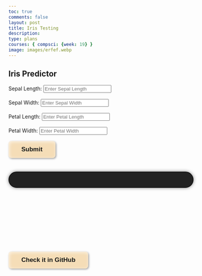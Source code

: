 ```yaml
---
toc: true
comments: false
layout: post
title: Iris Testing
description: 
type: plans
courses: { compsci: {week: 19} }
image: images/erfef.webp
---
```


<html lang="en">
<head>
  <meta charset="UTF-8">
  <meta name="viewport" content="width=device-width, initial-scale=1.0">
  <title>Iris Predictor</title>
  <style>
    button {
  position: relative;
  padding: 13px 35px;
  background: #f5ddb7;
  font-size: 17px;
  font-weight: 900;
  color: #181818;
  border: none;
  border-radius: 8px;
  box-shadow: 2px 2px 5px #18181869, inset 2px 2px 10px #ffffffb0;
  transition: all .3s ease-in-out;
}
.icon-1 {
  position: absolute;
  top: 10%;
  left: 50%;
  transform: translate(-50%, 0);
  width: 0px;
  height: auto;3
  transition: all .5s ease-in-out;
  z-index: -1;
}
.icon-2 {
  position: absolute;
  top: 10%;
  left: 50%;
  transform: translate(-50%, 0);
  width: 0px;
  height: auto;
  transition: all .5s ease-in-out;
  z-index: -2;
}
.icon-3 {
  position: absolute;
  top: 10%;
  left: 50%;
  transform: translate(-50%, 0);
  width: 0px;
  height: auto;
  transition: all .5s ease-in-out;
  z-index: -2;
}
.icon-4 {
  position: absolute;
  top: 10%;
  left: 50%;
  transform: translate(-50%, 0);
  width: 0px;
  height: auto;
  transition: all .5s ease-in-out;
  z-index: -2;
}
.icon-5 {
  position: absolute;
  top: 10%;
  left: 50%;
  transform: translate(-50%, 0);
  width: 0px;
  height: auto;
  transition: all .5s ease-in-out;
  z-index: -2;
}
button:hover {
  padding: 13px 25px;
  border-radius: 8px 8px 24px 24px;
}
button:hover .icon-1 {
  top: -250%;
  left: 50%;
  transform: translate(-50%, 0);
  width: 50px;
  height: auto;
  animation: inIcon1 1s ease .45s forwards;
}
@keyframes inIcon1 {
  0% {
    transform-origin: 0 100%;
    transform: translate(-50%, 0) rotate(0deg);
  }
  25% {
    transform-origin: 0 100%;
    transform: translate(-50%, 0) rotate(5deg);
  }
  50% {
    transform-origin: 0 100%;
    transform: translate(-50%, 0) rotate(1deg);
  }
  65% {
    transform-origin: 0 100%;
    transform: translate(-50%, 0) rotate(3deg);
  }
  100% {
    transform-origin: 0 100%;
    transform: translate(-50%, 0) rotate(0deg);
  }
}
button:hover .icon-2 {
  position: absolute;
  top: -200%;
  left: 90%;
  transform: translate(-50%, 0);
  width: 75px;
  height: auto;
  animation: inIcon2 1s ease .45s forwards;
}
@keyframes inIcon2 {
  0% {
    transform-origin: 0 100%;
    transform: translate(-50%, 0) rotate(0deg);
  }
  35% {
    transform-origin: 0 100%;
    transform: translate(-50%, 0) rotate(10deg);
  }
  50% {
    transform-origin: 0 100%;
    transform: translate(-50%, 0) rotate(4deg);
  }
  80% {
    transform-origin: 0 100%;
    transform: translate(-50%, 0) rotate(5deg);
  }
  100% {
    transform-origin: 0 100%;
    transform: translate(-50%, 0) rotate(0deg);
  }
}
button:hover .icon-3 {
  position: absolute;
  top: -130%;
  left: 20%;
  transform: translate(-50%, 0);
  width: 60px;
  height: auto;
  animation: inIcon3 1s ease .45s forwards;
}
@keyframes inIcon3 {
  0% {
    transform-origin: 0 100%;
    transform: translate(-50%, 0) rotate(0deg);
  }
  35% {
    transform-origin: 0 100%;
    transform: translate(-50%, 0) rotate(-2deg);
  }
  100% {
    transform-origin: 0 100%;
    transform: translate(-50%, 0) rotate(0deg);
  }
}
button:hover .icon-4 {
  position: absolute;
  top: -300%;
  left: 10%;
  transform: translate(-50%, 0);
  width: 85px;
  height: auto;
  animation: inIcon4 1s ease .45s forwards;
}
@keyframes inIcon4 {
  0% {
    transform-origin: 0 100%;
    transform: translate(-50%, 0) rotate(0deg);
  }
  40% {
    transform-origin: 0 100%;
    transform: translate(-50%, 0) rotate(-3deg);
  }
  100% {
    transform-origin: 0 100%;
    transform: translate(-50%, 0) rotate(0deg);
  }
}
button:hover .icon-5 {
  position: absolute;
  top: -350%;
  left: 90%;
  transform: translate(-50%, 0);
  width: 85px;
  height: auto;
  animation: inIcon5 1s ease .45s forwards;
}
@keyframes inIcon5 {
  0% {
    transform-origin: 0 100%;
    transform: translate(-50%, 0) rotate(0deg);
  }
  35% {
    transform-origin: 0 100%;
    transform: translate(-50%, 0) rotate(-3deg);
  }
  100% {
    transform-origin: 0 100%;
    transform: translate(-50%, 0) rotate(0deg);
  }
}
.fil-leaf-1 {
  fill: #7B9B3A
}
.fil-leaf-2 {
  fill: #556729;
  fill-rule: nonzero
}
.fil-leaf-3 {
  fill: #556729
}
.fil-leaf-4 {
  fill: #3C4819
}
.fil-leaf-5 {
  fill: #3C4819
}
      @keyframes breathing {
      0% {
        box-shadow: 0 0 10px 0px rgba(0, 0, 0, 0.5);
      }
      50% {
        box-shadow: 0 0 20px 5px rgba(112, 128, 144, 0.5);
      }
      100% {
        box-shadow: 0 0 10px 0px rgba(0, 0, 0, 0.5);
      }
    }
      #resultContainer { /* the box for the result when the variety is detected...*/
      background-color: #222222; 
      border: 2px solid #141414; 
      border-radius: 32px;
      padding: 20px;
      margin-top: 20px;
      font-size: 24px;
      text-align: center;
      animation: breathing 3s infinite alternate;
      position: relative;
      }
      #resultContainer::after {
      content: '';
      position: absolute;
      top: -5px;
      left: -5px;
      right: -5px;
      bottom: -5px;
      border-radius: 36px;
      animation: pulsate 3s infinite;
    }
    @keyframes pulsate {
      0% {
        transform: scale(0.9);
      }
      50% {
        transform: scale(1.05);
      }
      100% {
        transform: scale(0.9);
      }
    }
    #imageContainer {
      margin-top: 20px;
      text-align: center;
    }
    .irisImage {
      max-width: 100%;
      height: auto;
      border-radius: 8px;
      margin-top: 10px;
    }
  </style>

</head>
<body>

<h2>Iris Predictor</h2>




<div class="custom-input">
  <label for="sepal_length">Sepal Length:</label>
  <input type="number" id="sepal_length" step="0.1" placeholder="Enter Sepal Length">
</div>
<br>

<div class="custom-input">
  <label for="sepal_width">Sepal Width:</label>
  <input type="number" id="sepal_width" step="0.1" placeholder="Enter Sepal Width">
</div>
<br>

<div class="custom-input">
  <label for="petal_length">Petal Length:</label>
  <input type="number" id="petal_length" step="0.1" placeholder="Enter Petal Length">
</div>
<br>

<div class="custom-input">
  <label for="petal_width">Petal Width:</label>
  <input type="number" id="petal_width" step="0.1" placeholder="Enter Petal Width">
</div>
<br>

<div>
  <button onclick="predictIris()">Submit</button>
</div>
<br>

<div id="resultContainer"></div>
<br>

<div id="imageContainer"></div>
<br>
<br>
<br>
<br>
<br>
<br>
<br>
<br>

<a href="https://github.com/JasonGuan1012/student/blob/main/_posts/2024-03-21-IrisTesting.md?plain=1">
<button>Check it in GitHub
  <div class="icon-1">
    <svg xmlns="http://www.w3.org/2000/svg" xml:space="preserve" version="1.1" style="shape-rendering:geometricPrecision; text-rendering:geometricPrecision; image-rendering:optimizeQuality; fill-rule:evenodd; clip-rule:evenodd" viewBox="0 0 208.52 511.88" xmlns:xlink="http://www.w3.org/1999/xlink"><defs></defs><g id="Layer_x0020_1"><metadata id="CorelCorpID_0Corel-Layer"></metadata><path class="fil-leaf-1" d="M121.86 141.25c16.73,2.91 65.77,9.16 77.74,-14.94 14.49,-29.19 12.6,-56.91 -15.12,-69.09 -11.3,-4.96 -22.28,-7.7 -32.28,-9.66 -24.58,24.72 -41.22,75.51 -43.83,83.82 4.31,3.56 8.81,6.86 13.49,9.87zm-17.26 41.05c2.87,7.92 8.26,29.59 7.63,79.7 -0.16,12.74 -0.48,25.41 -0.81,38.43 -1.4,55.59 -2.96,117.52 7.12,210.69l-7.09 0.75c-10.12,-93.56 -8.56,-155.77 -7.15,-211.61 0.33,-13.06 0.65,-25.77 0.81,-38.35 0.53,-42.42 -3.06,-63.29 -5.69,-72.77 -7.55,8.48 -18.48,15.07 -34.33,16.54 -26.77,2.47 -43.19,-16.99 -52.84,-36.58 16.49,-8.49 65.65,-32.22 98.27,-31.47 1.86,1.42 3.76,2.8 5.69,4.13 -0.15,5.56 -1.43,24.61 -11.62,40.53zm-41.18 -148.65c-0.32,0.84 1.68,9.87 -6.19,10.71 -7.87,0.84 -3.26,-5.14 -6.82,-7.98 -3.57,-2.84 -9.97,-14.59 1.99,-15.96 11.97,-1.37 11.02,13.23 11.02,13.23zm124.63 55.54c0,0 -3.89,14.8 -10.18,18.69 -6.3,3.88 -22.78,7.24 -28.87,0.11 -6.09,-7.14 -1.57,-31.71 17.64,-30.45 19.21,1.26 22.68,8.4 21.42,11.65zm-101.53 67.51c0,0 5.88,5.56 5.46,9.87 -0.42,4.3 -5.78,19.21 -14.07,20.05 -8.29,0.84 -24.15,-6.82 -21.84,-17.53 2.31,-10.71 10.5,-11.34 12.6,-10.6 2.1,0.74 3.36,2.1 17.85,-1.78zm61.49 -109.94c-12.74,-2.33 -23.63,-3.69 -31.15,-7.4 0,0 -2.41,15.22 -4.51,19.74 -2.1,4.51 -6.3,17.32 -14.8,21.1 -8.5,3.78 -9.87,-28.14 4.62,-45.15 0,0 -10.13,-4.4 -22.34,-9.92 -11.47,31.21 -7.3,64.58 -7.28,64.68l-0.48 0.06c9.73,14.77 20.76,28.04 33.37,39.01 3.68,-11.43 19.48,-57.46 42.58,-82.12zm-71.44 -23.1c-16.59,-7.55 -35.59,-16.58 -38.25,-19.47 -1.97,-2.14 -4.87,-3.72 -7.63,-4.2 9.11,27.4 20.23,54.59 34.36,78.62 1.13,1.92 2.28,3.82 3.45,5.7 -0.66,-11.21 -0.85,-36.56 8.07,-60.65zm-49.59 -23.57c-2.34,0.66 -4.05,2.62 -4.09,6.41 -0.1,9.45 -9.03,35.38 -9.03,35.38 0,0 33.07,14.91 22.99,23.1 -10.08,8.19 -25.41,-8.5 -26.35,-9.34 0,0 -5.94,16.24 -8.44,35.85 11.53,-1.14 38.81,-2.11 72.53,8.35 -4.45,-6.19 -8.65,-12.68 -12.61,-19.42 -14.44,-24.56 -25.77,-52.36 -35.01,-80.32zm-25.33 95.01c-0.61,6.01 -0.86,12.26 -0.49,18.39 0,0 56.17,-9.87 57.33,8.71 1.15,18.58 -58.48,9.45 -58.48,9.45 0,0 2.71,16.68 10.73,34.23 16.07,-8.25 62.14,-30.45 95.29,-31.76l-1.75 -1.5 0.01 -0.03c-9.54,-8.13 -18.2,-17.54 -26.08,-27.89l-0.01 0.04c-36.16,-12.16 -65.36,-10.82 -76.53,-9.63z"></path></g></svg>
  </div>
  <div class="icon-2">
    <svg xmlns="http://www.w3.org/2000/svg" xml:space="preserve" version="1.1" style="shape-rendering:geometricPrecision; text-rendering:geometricPrecision; image-rendering:optimizeQuality; fill-rule:evenodd; clip-rule:evenodd" viewBox="0 0 420.62 554.38" xmlns:xlink="http://www.w3.org/1999/xlink"><defs></defs><g id="Layer_x0020_1"><metadata id="CorelCorpID_0Corel-Layer"></metadata><path class="fil-leaf-2" d="M1.57 554.38c-0.01,-0.44 -2.46,-153.75 -1.23,-217.01 0.74,-38.16 6.99,-96.57 32.48,-148.36 17.72,-36 44.66,-68.8 85.37,-89.54l32.28 -4.39c21.9,-6.8 39.46,-7.7 45.04,-7.81 4.32,4.98 10.37,12.18 17.72,21.54 -0.39,10.62 -6.13,113.86 -82.32,208.5 -31.36,-18.46 -51.28,-57.42 -51.28,-57.42 52.13,-30.97 58.88,-51.52 69.61,-68.07 10.73,-16.56 2.45,-44.16 -11.65,-26.06 -14.11,18.09 -65.01,68.07 -65.01,68.07 -12.27,-87.7 33.12,-110.39 33.12,-110.39l0.34 -0.64c-27.64,18.92 -47.12,44.59 -60.77,72.35 -24.37,49.53 -30.35,105.69 -31.07,142.44 -1.22,63.07 1.22,216.14 1.23,216.58l-13.85 0.22zm216.49 -439.34c17.47,22.75 40.96,56.05 66.08,99.4 0.27,13.62 0.62,100.64 -33.48,153.85 -24.85,-9.4 -40.14,-15.03 -40.14,-15.03 12.57,-11.04 46.61,-87.09 23.3,-91.68 -23.3,-4.6 -47.99,84.63 -47.99,84.63 -21.55,-10.35 -42.58,-21.94 -50.33,-26.28 68.93,-86.04 80.61,-179.05 82.56,-204.89zm71.3 108.53c28.78,50.84 59.27,114.6 85.02,190.51 -4.31,0.96 -8.4,-1.03 -8.4,-1.03 -42.77,-17.04 -82,-32.13 -110.36,-42.88 29.72,-47.26 33.46,-119.21 33.74,-146.6zm106.95 70.68c0,0 -16.4,-14.1 -20.54,-22.84 -4.14,-8.74 -15.18,-3.68 -13.95,4.29 1.23,7.97 11.5,45.69 12.27,51.21 0.77,5.52 20.08,6.13 21,-1.99 0.92,-8.13 2.76,-23.61 1.23,-30.66zm-88.46 28.98c0,0 -8.43,4.29 -7.51,15.49 0.92,11.19 10.89,28.36 18.09,30.66 7.21,2.3 18.7,-25.14 -10.58,-46.15zm-109.42 -240.52c15.35,-63.34 56.21,-82.7 93.65,-82.7 38.33,0 65.31,22.23 65.31,22.23 0,0 -11.65,13.03 -33.42,13.95 -21.77,0.92 -28.52,11.65 -28.98,16.41 -0.46,4.75 1.53,16.25 32.35,18.24 30.82,1.99 55.19,-25.14 55.19,-25.14 16.95,23.84 26.52,45.94 31.83,64.51 -16.87,6.83 -73.84,22.75 -197.04,-4.57 -8.01,-10.2 -14.48,-17.86 -18.9,-22.93zm217.3 32.51c7.8,30.68 3.91,50.53 3.91,50.53 -55.65,4.45 -56.73,-5.98 -77.73,-6.59 -21,-0.61 -22.69,28.06 14.41,34.19 37.1,6.13 63.01,-1.99 63.01,-1.99 -1.13,20.07 -2.53,38.3 -4.11,54.87 -17.3,-0.51 -66.77,-6.48 -137.23,-52.73l-0.13 0.2c-21.09,-34.73 -40.52,-62.06 -55.57,-81.67 118.17,25.28 175.11,10.36 193.44,3.2zm-1.01 136.18c-10.45,105.02 -28.21,141.06 -31.88,153.37 -0.95,3.17 -2.29,5.35 -3.82,6.82 -27.16,-79.89 -59.57,-146.38 -89.72,-198.56l-0.02 -0.57 -0.3 0.01c-1.8,-3.11 -3.59,-6.18 -5.38,-9.19 66.28,41.51 113.43,47.51 131.12,48.12z"></path></g></svg>
  </div>
  <div class="icon-3">
    <svg xmlns="http://www.w3.org/2000/svg" xml:space="preserve" version="1.1" style="shape-rendering:geometricPrecision; text-rendering:geometricPrecision; image-rendering:optimizeQuality; fill-rule:evenodd; clip-rule:evenodd" viewBox="0 0 313.64 405.79" xmlns:xlink="http://www.w3.org/1999/xlink"><defs></defs><g id="Layer_x0020_1"><metadata id="CorelCorpID_0Corel-Layer"></metadata><path class="fil-leaf-3" d="M268.76 135.61c0,0 -22.17,11.9 -50.23,28.92 -21.12,-5.52 -82.36,-27.74 -81.95,-100.04l-0.14 -0.02c3.32,-12.49 5.48,-21.39 6.11,-24.05 10.61,-20.2 38.05,-50.12 105.57,-37.36 98.73,18.65 57.69,95.74 53.71,98.23 -3.98,2.49 -21.39,6.71 -72.86,-30.59 0,0 -18.15,-14.17 -21.88,12.68 -3.73,26.86 48.99,48.99 61.68,52.23zm-6.57 270.17c-0.06,-0.43 -20.14,-148.39 -56.4,-233.41 -9.42,5.88 -19.19,12.19 -28.79,18.69 0,0 -17.41,-10.44 -27.6,-29.59 -10.2,-19.15 -5.22,-21.76 -13.43,-22.26 -8.21,-0.5 -5.1,34.69 19.52,64.78 0,0 -13.7,11.34 -26.34,23.33 -5.68,-9.69 -18.35,-34.11 -23.43,-66.68l-0.05 -0.01c0.31,-0.8 0.62,-1.59 0.93,-2.38 10.57,-26.8 19.85,-57.53 26.36,-81.01 6.01,61.39 57.45,83.42 80.65,90.27 37.09,86.22 59.66,236.37 59.72,236.8l-11.15 1.45zm-136.16 -175.46c-7.88,7.66 -14.84,15.23 -17.05,19.93 0,0 -7.21,-23.75 -14.42,-18.65 -7.21,5.1 2.11,32.08 2.11,36.8 0,0 -17.66,31.83 -20.89,34.57 -0.83,0.7 -1.66,1.24 -2.49,1.6 -0.23,-13.47 2.61,-34.23 7.4,-57.21 5.42,-26.02 13.33,-54.79 22.1,-79.02 5.96,30.61 18.04,53.25 23.24,61.99zm-56.93 74.37c-0.87,-0.37 -1.72,-1.02 -2.52,-1.97 -2.74,-3.23 -15.17,-25.61 -15.17,-25.61 0,0 6.22,-19.03 15.17,-32.95 8.95,-13.93 -5.84,-15.67 -10.82,-7.21 -4.97,8.46 -12.56,24.74 -12.56,24.74 0,0 -6.31,-12.32 -13.32,-27.52 29.11,-16 53.59,-43.62 66.24,-59.59 -7.75,22.68 -14.67,48.42 -19.56,71.93 -4.83,23.18 -7.69,44.25 -7.46,58.19zm-40.98 -74.37c-7.17,-15.81 -14.58,-33.78 -16.38,-44.11 0,0 40.04,-13.68 46.01,-27.11 5.97,-13.43 -12.68,-19.4 -51.23,4.48 0,0 -7.71,-17.19 -6.37,-43.78 66.5,2.13 113.04,-29.91 128.31,-42.15 -6.46,23.16 -15.53,53 -25.8,79.07 -0.57,1.44 -1.13,2.91 -1.7,4.39 -5.54,7.86 -35.3,48.46 -72.84,69.21zm-27.68 -114.74c0.71,-8.36 2.33,-17.55 5.34,-27.35 0,0 47.75,5.84 50.36,-10.57 2.61,-16.41 -41.28,-5.84 -41.28,-5.84 0,0 25.99,-35.56 60.3,-33.82 28.82,1.46 52.37,13.88 59.18,17.82 -1.11,4.27 -2.41,9.2 -3.89,14.62 -5.75,5.22 -54.72,47.49 -130.01,45.14z"></path></g></svg>
  </div>
  <div class="icon-4">
    <svg xmlns="http://www.w3.org/2000/svg" xml:space="preserve" version="1.1" style="shape-rendering:geometricPrecision; text-rendering:geometricPrecision; image-rendering:optimizeQuality; fill-rule:evenodd; clip-rule:evenodd" viewBox="0 0 359.65 724.72" xmlns:xlink="http://www.w3.org/1999/xlink"><defs></defs><g id="Layer_x0020_1"><metadata id="CorelCorpID_0Corel-Layer"></metadata><path class="fil-leaf-4" d="M251.9 132.52c5.01,7.69 14.83,26.38 10.9,50 12.23,19.64 25.84,44.23 37.91,76.21 15.43,40.91 28.34,93.9 32.59,164.05 8.43,139.15 26.3,300.52 26.36,300.99l-8.9 0.95c-0.05,-0.47 -17.95,-162.05 -26.39,-301.41 -4.19,-69.11 -16.87,-121.23 -32.03,-161.42 -10.46,-27.74 -22.12,-49.81 -32.97,-67.87 -11.69,25.15 -46.54,32.88 -60.3,31.22 0,0 7.39,-21.36 26.38,-35.61 18.99,-14.24 -34.02,-32.18 -48.79,33.5 0,0 -17.36,-0.38 -44.69,-16.34 11.21,-15.23 54.9,-71.68 91.8,-79.27 13.37,2.8 23.04,4.3 28.14,5zm-123.8 71.95c-11.63,-7.19 -24.9,-17.14 -39.29,-30.93 0,0 33.76,-24 51.43,-32.18 3.94,-1.82 6.23,-3.74 7.22,-5.53 0.4,-0.74 0.59,-1.45 0.57,-2.14 -0.14,-5.14 -11.54,-8.37 -24.93,-3.67 -19.52,6.86 -41.67,17.93 -50.64,27.17 0,0 -14.95,-14.16 -27.28,-30.46 13.73,-5.9 46.68,-16.9 105.36,-19.32 1.37,0.46 2.74,0.91 4.09,1.36 23.42,7.71 43.79,13.08 60.01,16.77 -36.68,13.59 -76.29,64.98 -86.55,78.94zm-85.63 -81.43c-0.55,-0.76 -1.08,-1.53 -1.61,-2.3 -3.4,-4.95 -6.39,-9.96 -8.49,-14.72 0,0 8.59,-1.25 17.61,-3.44 10.4,-2.52 21.36,-6.28 20.37,-10.8 -0.81,-3.7 -4.42,-6.8 -10.79,-8.26 -8.15,-1.86 -20.83,-1.06 -38,4.57 0,0 -20.04,-38.77 -21.36,-44.84 -0.46,-2.1 -0.09,-3.88 0.82,-5.27 21.98,13.27 43.46,24.73 64.03,34.61 26.53,12.75 51.57,22.88 74.23,30.91 -53.49,3.36 -83.97,13.91 -96.81,19.53zm-37.55 -87.92c1.59,-0.53 3.43,-0.65 5.29,-0.31 5.8,1.06 22.42,11.6 51.17,8.44 0,0 5.79,9.17 11.47,13.81 1.59,1.3 3.18,2.25 4.62,2.54 5.68,1.14 7.25,-7.71 1.67,-15.07 -0.9,-1.18 -1.98,-2.33 -3.26,-3.39 0,0 2.1,-0.44 5.61,-1.29 3.8,-0.92 9.25,-2.33 15.46,-4.19 14.66,33.07 29.11,52.04 37.62,61.42 -20.84,-7.6 -43.57,-16.96 -67.53,-28.47 -19.97,-9.59 -40.81,-20.68 -62.13,-33.48zm96.34 -0.79c8.37,-2.65 17.67,-6.03 26.06,-10.07 0,0 7.91,43.25 34.29,54.07 0,0 0.41,0.11 1.05,0.18 3.11,0.38 11.59,0.1 4.32,-16.31l-0.1 -0.23c-8.97,-20.04 -20.57,-40.88 -21.36,-45.89 0,0 15.49,-6.72 36.74,-11.5l1.33 -0.3c2.14,70.96 19.13,103.97 27.19,115.76 -15.3,-3.61 -33.91,-8.65 -55,-15.61 -1.04,-0.34 -2.1,-0.69 -3.15,-1.05l0.05 -0.46 -6.39 -1.7 -1.85 -0.64c-3.65,-3.1 -23.05,-20.99 -43.18,-66.26zm86.77 -30.97c8.74,-1.72 18.24,-3.02 27.9,-3.37 0,0 -7.65,53.01 14.24,63.3 0,0 17.41,7.91 6.33,-60.93 0,0 48,6.33 46.95,59.34 -0.91,45.76 -25.8,62.44 -32.59,66.14 -5.12,-0.73 -13.59,-2.1 -24.84,-4.43l-0.01 -0.77 -7.74 -0.89 -0.69 -0.15c-4.02,-4.5 -27.19,-33.99 -29.55,-118.24z"></path></g></svg>
  </div>
  <div class="icon-5">
    <svg xmlns="http://www.w3.org/2000/svg" xml:space="preserve" version="1.1" style="shape-rendering:geometricPrecision; text-rendering:geometricPrecision; image-rendering:optimizeQuality; fill-rule:evenodd; clip-rule:evenodd" viewBox="0 0 513.57 1042.57" xmlns:xlink="http://www.w3.org/1999/xlink"><defs></defs><g id="Layer_x0020_1"><metadata id="CorelCorpID_0Corel-Layer"></metadata><path class="fil-leaf-5" d="M207.74 252.52c0,0 -3.36,127.53 94.31,130.89 0,0 36.92,0.67 66.79,-32.89 0,0 -39.94,-10.4 -50.01,-47.99 -10.07,-37.59 63.1,-27.52 82.23,3.36 0,0 17.47,-34.44 35.17,-77.24 -60.5,-36.51 -169.57,-35.65 -182.77,-35.4 -16.15,16.52 -28.62,31.28 -37.69,42.91l-0 -0c-3.79,4.86 -6.98,9.18 -9.61,12.86l0.02 -0.03c-0.48,0.66 -0.93,1.31 -1.37,1.93l-0.05 0.08 -0.05 0.07 -0.05 0.07 -0.05 0.07 -0.05 0.07 -0.05 0.07 -0.05 0.07 -0.05 0.07 -0.05 0.07 -0.7 1 -0.05 0.07 -0.05 0.07 -0.05 0.07 -0.05 0.07 -0.05 0.07 -0.05 0.07 -0.05 0.07 -0.05 0.07 -0.05 0.07 -0.05 0.07 -0.05 0.07 -0.05 0.07 -0.05 0.07 -0.05 0.07 -0.05 0.07 -0.05 0.07c1.63,-0.35 3.25,-0.73 4.87,-1.16zm202.05 -202.04c0,0 -10.74,-24.5 15.1,-37.92 25.84,-13.42 40.95,2.68 38.93,7.72 -2.01,5.03 -36.92,38.6 -54.03,30.21zm41.95 28.86c0,0 3.69,-24.84 23.16,-20.14 19.47,4.7 -2.35,24.16 -6.71,25.51 -4.36,1.34 -17.79,3.36 -16.45,-5.37zm-13.33 143.98c6.34,-15.57 12.61,-32.08 18.03,-48.32 0,0 -14.77,-5.71 -43.63,-9.06 -28.86,-3.36 -48.67,-8.06 -47.99,-20.47 0.67,-12.42 19.47,-12.42 31.21,-12.08 11.75,0.34 44.3,9.4 65.45,21.48 0,0 6.06,-15.02 14,-34.26 -13.59,-6.7 -55.53,-24.2 -111.04,-17.16 -44.54,28.56 -79.28,58.2 -105.29,84.07 26.84,-0.04 122.78,2.26 179.27,35.82zm39.24 -107.98c11.26,-27.2 25.32,-60.47 31.48,-72.24 2.59,-4.94 4.04,-8.91 4.44,-12.19l-0.07 0.03c-7.86,2.78 -15.55,5.64 -23.08,8.58l-0.06 0.03c-43.75,17.09 -81.99,36.73 -115.12,57.12 50.7,-3.62 88.86,12.06 102.42,18.68zm-266.36 117.31l-0 0 0.19 -0.24c1.61,-2.06 3.33,-4.22 5.15,-6.47l0.6 -0.74c1.8,-2.22 3.71,-4.51 5.72,-6.89l0.53 -0.62c0.65,-0.77 1.31,-1.54 1.99,-2.33l0.45 -0.53c0.8,-0.93 1.62,-1.87 2.44,-2.82l-0.47 -0.16c26.43,-78.83 20.84,-169.24 18.14,-197.94 -29.06,6.17 -63.45,14.58 -92.65,24.81 0,0 -10.74,27.18 -8.73,47.66 2.01,20.47 10.4,39.6 17.79,47.99 7.38,8.39 -4.03,19.8 -14.1,11.08 -10.07,-8.73 -33.9,-27.86 -31.88,-85.58 0,0 -51.69,29.87 -54.37,96.99 -2.41,60.36 60.31,104.42 124.22,99.27 -29.57,40.64 -52.99,92.96 -71.11,145.44 -34.37,99.52 -49.74,199.84 -51.89,221.41 -1.69,16.94 -9.22,61.56 -18.01,108.82 -8.48,45.59 -18.12,93.5 -24.81,121.32 -13.86,57.6 -20.46,188.53 -20.47,188.9l11.37 0.54c0.02,-0.37 6.56,-130.3 20.16,-186.81 6.77,-28.15 16.45,-76.26 24.95,-121.9 8.84,-47.51 16.42,-92.5 18.15,-109.76 2.13,-21.29 17.32,-120.37 51.32,-218.82 17.84,-51.67 40.86,-103.1 69.86,-142.81 3.19,-7.16 11.12,-24.22 15.49,-29.83zm25.46 -30.01c1.38,-1.51 2.8,-3.04 4.25,-4.58l0.29 -0.31c0.84,-0.89 1.69,-1.8 2.55,-2.7l0.67 -0.7c2.7,-2.84 5.52,-5.73 8.45,-8.67l0.65 -0.65c0.97,-0.98 1.96,-1.96 2.96,-2.95l0.38 -0.38c3.13,-3.09 6.39,-6.23 9.77,-9.41l0.58 -0.54c4.62,-4.35 9.48,-8.77 14.57,-13.25l0.68 -0.6c3.78,-3.32 7.7,-6.68 11.74,-10.06l0.29 -0.24c5.54,-4.63 11.33,-9.29 17.36,-13.99l0.57 -0.44c6.07,-4.71 12.39,-9.44 18.97,-14.18l0.24 -0.17c4.93,-3.55 10.01,-7.1 15.23,-10.64l0.24 -0.16c4.13,-2.8 8.36,-5.6 12.68,-8.38 1.65,-4.78 23.49,-68.56 28.59,-99.33 -14.9,-0.31 -31.83,-0.37 -51.18,-0.15 0,0 -12.75,35.24 -9.73,54.03 3.02,18.79 9.73,34.9 -0.34,37.25 -10.07,2.35 -31.21,-20.47 -17.79,-89.27 0,0 -24.82,3.76 -57.81,10.6 2.58,27.06 8.08,112.25 -14.87,189.88zm130.78 -107.89l1.53 -0.95 0.35 -0.22c7.57,-4.71 15.41,-9.39 23.53,-14l0.16 -0.09c6.06,-3.44 12.27,-6.86 18.63,-10.22l0.29 -0.16c8.49,-4.49 17.26,-8.91 26.3,-13.23l0.6 -0.29c6.76,-3.22 13.68,-6.39 20.75,-9.5l0.12 -0.05c2.34,-1.03 4.7,-2.05 7.07,-3.06l0.5 -0.21c7,-2.98 14.15,-5.89 21.45,-8.74l1.17 -0.46c2.38,-0.92 4.78,-1.84 7.19,-2.75l0.09 -0.03c5.13,-1.93 10.34,-3.82 15.61,-5.68l0.07 -0.03c-2.61,-6.39 -11.96,-9.39 -26.62,-13.87 -18.07,-5.52 -44.02,-9.54 -92.15,-10.8 -4.31,26.52 -20.49,76.07 -26.62,94.33z"></path></g></svg>
  </div>
</button>
</a>

<script>
  function predictIris() {
    const sepal_length = parseFloat(document.getElementById('sepal_length').value);
    const sepal_width = parseFloat(document.getElementById('sepal_width').value);
    const petal_length = parseFloat(document.getElementById('petal_length').value);
    const petal_width = parseFloat(document.getElementById('petal_width').value);
    
    const data = JSON.stringify({
        "sepal_length": sepal_length,
        "sepal_width": sepal_width,
        "petal_length": petal_length,
        "petal_width": petal_width
    });

    console.log('Data to be sent:', data);
    
    fetch('http://localhost:8086/predict', {
      method: 'POST',
      mode: 'cors',
      headers: {
        'Content-Type': 'application/json'
      },
      body: data
    })
    .then(response => {
      console.log('Response status:', response.status);
      if (!response.ok) {
        throw new Error('Error predicting variety');
      }
      return response.json();
    })
    .then(data => {
      console.log('Response data:', data);
      const predicted_variety = data.predicted_variety;
      displayResult(predicted_variety); // display result  
      displayImage(predicted_variety); // display image

    })
    .catch(error => {
      console.error('Error predicting variety:', error);
      displayResult('Error predicting variety. Please try again.'); // Display error message if no variety is detected
      clearImage(); // ****Clear image container in case of error****
    });
  }

  // Function to display result within the page
  function displayResult(result) {
    const resultContainer = document.getElementById('resultContainer');
    resultContainer.textContent = 'Predicted variety: ' + result;
  }

    function displayImage(variety) {
    const imageContainer = document.getElementById('imageContainer');
    const imageUrl = getImageUrlForVariety(variety);
    if (imageUrl) {
      const img = document.createElement('img');
      img.src = imageUrl;
      img.alt = variety;
      img.className = 'irisImage';
      imageContainer.innerHTML = ''; // this clear the previous image
      imageContainer.appendChild(img);
    } else {
      imageContainer.innerHTML = 'Image not available for this variety';
    }
  }


  function clearImage() {
    const imageContainer = document.getElementById('imageContainer');
    imageContainer.innerHTML = '';
  }


    function getImageUrlForVariety(variety) {
    switch (variety) {
      case 'Setosa':
        return 'https://i.ibb.co/MkVcYFW/Irissetosa1.jpg'; // Setosa iris image
      case 'Versicolor':
        return 'https://i.ibb.co/xzCksKV/Blue-Flag-Ottawa.jpg'; // Versicolor iris image
      case 'Virginica':
        return 'https://i.ibb.co/nRc2BMq/Iris-virginica.jpg'; // Virginica iris image
      default:
        return 'https://i.ibb.co/v1mzvkV/images.jpg'; // Not detected image, doesn't work somehow...
    }
  }

</script>

</body>
</html>
